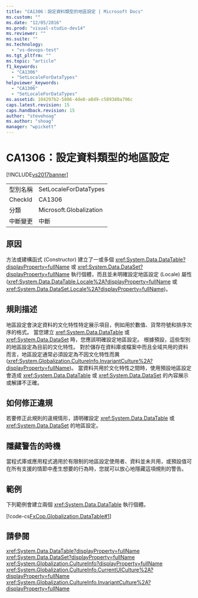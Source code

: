 ```yaml
---
title: "CA1306：設定資料類型的地區設定 | Microsoft Docs"
ms.custom: ""
ms.date: "12/05/2016"
ms.prod: "visual-studio-dev14"
ms.reviewer: ""
ms.suite: ""
ms.technology: 
  - "vs-devops-test"
ms.tgt_pltfrm: ""
ms.topic: "article"
f1_keywords: 
  - "CA1306"
  - "SetLocaleForDataTypes"
helpviewer_keywords: 
  - "CA1306"
  - "SetLocaleForDataTypes"
ms.assetid: 104297b2-5806-4de0-a8d9-c589380a796c
caps.latest.revision: 15
caps.handback.revision: 15
author: "stevehoag"
ms.author: "shoag"
manager: "wpickett"
---
```

# CA1306：設定資料類型的地區設定
[!INCLUDE[vs2017banner](../code-quality/includes/vs2017banner.md)]

|||  
|-|-|  
|型別名稱|SetLocaleForDataTypes|  
|CheckId|CA1306|  
|分類|Microsoft.Globalization|  
|中斷變更|中斷|  
  
## 原因  
 方法或建構函式 \(Constructor\) 建立了一或多個 <xref:System.Data.DataTable?displayProperty=fullName> 或 <xref:System.Data.DataSet?displayProperty=fullName> 執行個體，而且並未明確設定地區設定 \(Locale\) 屬性 \(<xref:System.Data.DataTable.Locale%2A?displayProperty=fullName> 或 <xref:System.Data.DataSet.Locale%2A?displayProperty=fullName>\)。  
  
## 規則描述  
 地區設定會決定資料的文化特性特定展示項目，例如用於數值、貨幣符號和排序次序的格式。  當您建立 <xref:System.Data.DataTable> 或 <xref:System.Data.DataSet> 時，您應該明確設定地區設定。  根據預設，這些型別的地區設定為目前的文化特性。  對於儲存在資料庫或檔案中而且全域共用的資料而言，地區設定通常必須設定為不因文化特性而異 \(<xref:System.Globalization.CultureInfo.InvariantCulture%2A?displayProperty=fullName>\)。  當資料共用於文化特性之間時，使用預設地區設定會造成 <xref:System.Data.DataTable> 或 <xref:System.Data.DataSet> 的內容展示或解譯不正確。  
  
## 如何修正違規  
 若要修正此規則的違規情形，請明確設定 <xref:System.Data.DataTable> 或 <xref:System.Data.DataSet> 的地區設定。  
  
## 隱藏警告的時機  
 當程式庫或應用程式適用於有限制的地區設定使用者、資料並未共用，或預設值可在所有支援的情節中產生想要的行為時，您就可以放心地隱藏這項規則的警告。  
  
## 範例  
 下列範例會建立兩個 <xref:System.Data.DataTable> 執行個體。  
  
 [!code-cs[FxCop.Globalization.DataTable#1](../code-quality/codesnippet/CSharp/ca1306-set-locale-for-data-types_1.cs)]  
  
## 請參閱  
 <xref:System.Data.DataTable?displayProperty=fullName>   
 <xref:System.Data.DataSet?displayProperty=fullName>   
 <xref:System.Globalization.CultureInfo?displayProperty=fullName>   
 <xref:System.Globalization.CultureInfo.CurrentUICulture%2A?displayProperty=fullName>   
 <xref:System.Globalization.CultureInfo.InvariantCulture%2A?displayProperty=fullName>